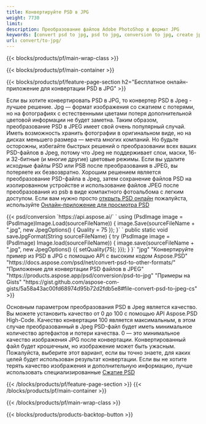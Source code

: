 ```yaml
---
title: Конвертируйте PSD в JPG
weight: 7730
limit: 
description: Преобразование файлов Adobe PhotoShop в формат JPG
keywords: [convert psd to jpg, psd to jpg, conversion to jpg, create jpg from psd, print psd as jpg]
url: convert/to-jpg/
---
```


{{< blocks/products/pf/main-wrap-class >}}

{{< blocks/products/pf/main-container >}}

{{< blocks/products/pf/feature-page-section h2="Бесплатное онлайн-приложение для конвертации PSD в JPG" >}}
<p>Если вы хотите конвертировать PSD в JPG, то конвертер PSD в Jpeg - лучшее решение. Jpg — формат изображения со сжатием с потерями, но на фотографиях с естественными цветами потеря дополнительной цветовой информации не будет заметна. Таким образом, преобразование PSD в JPEG имеет свой очень популярный случай. Иметь возможность хранить фотографии в оригинальном виде, но на дисках меньшего размера — мечта многих компаний. Но будьте осторожны, избегайте быстрых решений о преобразовании всех ваших PSD-файлов в Jpeg, потому что Jpeg не поддерживает слои, маски, 16- и 32-битные (и многие другие) цветовые режимы. Если вы удалите исходные файлы PSD или PSB после преобразования в JPEG, вы потеряете их безвозвратно. Хорошим решением является преобразование PSD-файла в Jpeg, затем сохранение файлов PSD на изолированном устройстве и использование файлов JPEG после преобразования из psb в виде компактного фотоальбома с легким доступом. Если вам нужно просто <a href="/psd/view">открыть PSD онлайн</a> пожалуйста, используйте <a href="/psd/view">Онлайн-приложение для просмотра PSD</a></p>
{{< psd/conversion `https://api.aspose.ai/` 
`    using (PsdImage image = (PsdImage)Image.Load(sourceFileName))
    {
        image.Save(sourceFileName + ".jpg",  new JpegOptions() { Quality = 75 });
    }` 
`    public static void saveJpgFormat(String sourceFileName) {
        try (PsdImage image = (PsdImage) Image.load(sourceFileName)) {
            image.save(sourceFileName + ".jpg", new JpegOptions() {{
                setQuality(75);
            }});
        }
    }` 
		"jpg" "Конвертируйте пример из PSD в JPG с помощью API с высоким кодом Aspose.PSD"  "https://docs.aspose.com/psd/net/convert-psd-to-other-formats/" "Приложение для конвертации PSD файлов в JPEG" "https://products.aspose.app/psd/conversion/psd-to-jpg" "Примеры на Gists" "https://gist.github.com/aspose-com-gists/5a58a43ac00fd68974d95b72d2fdb5e8#file-convert-psd-to-jpeg-cs" >}}
<p>Основным параметром преобразования PSD в Jpeg является качество. Вы можете установить качество от 0 до 100 с помощью API Aspose.PSD High-Code. Качество конвертации 100 является максимальным, в этом случае преобразованный в Jpeg PSD-файл будет иметь минимальное количество артефактов и потери качества. 0 — это минимальное качество изображения JPG после конвертации. Конвертированный файл будет крошечным, но изображение может быть ужасным. Пожалуйста, выберите этот вариант, если вы точно знаете, для каких целей будет использован результат конвертации. Если вы не хотите терять качество изображения и дополнительную информацию, лучше использовать специализированные <a href="/psd/reduce-size">Сжатие PSD</a></p>
{{< /blocks/products/pf/feature-page-section >}}
{{< /blocks/products/pf/main-container >}}


{{< /blocks/products/pf/main-wrap-class >}}

{{< blocks/products/products-backtop-button >}}

